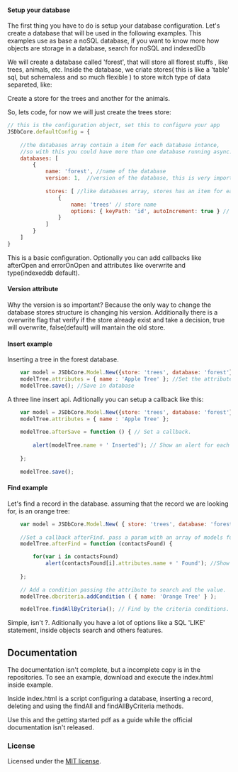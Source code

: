 
#### Setup your database

The first thing you have to do is setup your database configuration.
Let's create a database that will be used in the following examples.
This examples use as base a noSQL database, if you want to know more how objects are storage in a database, 
search for noSQL and indexedDb

We will create a database called 'forest', that will store all florest stuffs , like trees, animals, etc.
Inside the database, we criate stores( this is like a 'table' sql, but schemaless and so much flexible ) 
to store witch type of data separeted, like: 

Create a store for the trees and another for the animals.

So, lets code, for now we will just create the trees store:

```js
// this is the configuration object, set this to configure your app
JSDbCore.defaultConfig = {
	
	//the databases array contain a item for each database intance, 
	//so with this you could have more than one database running async.
	databases: [
		{
			name: 'forest', //name of the database
			version: 1,  //version of the database, this is very important, see bellow for better explanation
			
			stores: [ //like databases array, stores has an item for each store in db.
				{
					name: 'trees' // store name
					options: { keyPath: 'id', autoIncrement: true } // some options like the key, see bellow.
				}
			]
		}
	]
}
```

This is a basic configuration. Optionally you can add callbacks like afterOpen and errorOnOpen 
and attributes like overwrite and type(indexeddb default).

#### Version attribute
Why the version is so important?
Because the only way to change the database stores structure is changing his version.
Additionally there is a overwrite flag that verify if the store already exist and take a decision,
true will overwrite, false(default) will mantain the old store.	

#### Insert example

Inserting a tree in the forest database.

```js
	var model = JSDbCore.Model.New({store: 'trees', database: 'forest'}); //Create a new model
	modelTree.attributes = { name : 'Apple Tree' }; //Set the attributes
	modelTree.save(); //Save in database
```

A three line insert api. Aditionally you can setup a callback like this:

```js
	var model = JSDbCore.Model.New({store: 'trees', database: 'forest'});
	modelTree.attributes = { name : 'Apple Tree' };
	
	modelTree.afterSave = function () { // Set a callback.
		
		alert(modelTree.name + ' Inserted'); // Show an alert for each inserted model
	
	};
	
	modelTree.save();
```

#### Find example

Let's find a record in the database. assuming that the record we are looking for, is an orange tree:
```js
	var model = JSDbCore.Model.New( { store: 'trees', database: 'forest' } ); //Create a new model
	
	//Set a callback afterFind. pass a param with an array of models found.
	modelTree.afterFind = function (contactsFound) {

		for(var i in contactsFound) 
			alert(contactsFound[i].attributes.name + ' Found'); //Show an alert for each model found
	
	};
	
	// Add a condition passing the attribute to search and the value.
	modelTree.dbcriteria.addCondition ( { name: 'Orange Tree' } ); 

	modelTree.findAllByCriteria(); // Find by the criteria conditions.			

```

Simple, isn't ?. Aditionally you have a lot of options like a SQL 'LIKE' statement, inside objects search and others features.

## Documentation 

The documentation isn't complete, but a incomplete copy is in the repositories.
To see an example, download and execute the index.html inside example. 

Inside index.html is a script configuring a database, inserting a record, deleting and using the findAll
and findAllByCriteria methods.

Use this and the getting started pdf as a guide while the official documentation isn't released.

### License
Licensed under the [MIT license](http://en.wikipedia.org/wiki/MIT_License).